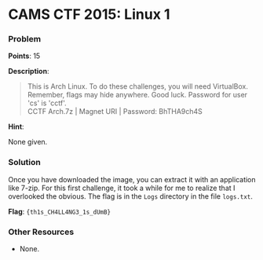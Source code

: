 # CAMS CTF 2015: Linux 1

### Problem

**Points**: 15

**Description**: 

> This is Arch Linux. To do these challenges, you will need VirtualBox. Remember, flags may hide anywhere. Good luck. Password for user 'cs' is 'cctf'.  
> CCTF Arch.7z | Magnet URI | Password: BhTHA9ch4S

**Hint**: 

None given.

### Solution

Once you have downloaded the image, you can extract it with an application like 7-zip. For this first challenge, it took a while for me to realize that I overlooked the obvious. The flag is in the `Logs` directory in the file `logs.txt`.

**Flag**: `{th1s_CH4LL4NG3_1s_dUmB}`

### Other Resources

* None.
